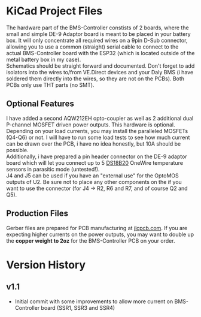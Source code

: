 # KiCad Project Files
The hardware part of the BMS-Controller constists of 2 boards, where the small and simple DE-9 Adaptor board is meant to be placed in your battery box. It will only concentrate all required wires on a 9pin D-Sub connector, allowing you to use a common (straight) serial cable to connect to the actual BMS-Controller board with the ESP32 (which is located outside of the metal battery box in my case).  
Schematics should be straight forward and documented. Don't forget to add isolators into the wires to/from VE.Direct devices and your Daly BMS (i have soldered them directly into the wires, so they are not on the PCBs). Both PCBs only use THT parts (no SMT).

## Optional Features
I have added a second AQW212EH opto-coupler as well as 2 additional dual P-channel MOSFET driven power outputs. This hardware is optional. Depending on your load currents, you may install the paralleled MOSFETs (Q4-Q6) or not. I will have to run some load tests to see how much current can be drawn over the PCB, i have no idea honestly, but 10A should be possible.  
Additionally, i have prepared a pin header connector on the DE-9 adaptor board which will let you connect up to 5 [DS18B20](https://www.analog.com/media/en/technical-documentation/data-sheets/ds18b20.pdf) OneWire temperature sensors in parasitic mode (untested!).  
J4 and J5 can be used if you have an "external use" for the OptoMOS outputs of U2. Be sure not to place any other components on the if you want to use the connector (for J4 -> R2, R6 and R7, and of course Q2 and Q5).

## Production Files
Gerber files are prepared for PCB manufacturing at [jlcpcb.com](https://jlcpcb.com). If you are expecting higher currents on the power outputs, you may want to double up the **copper weight to 2oz** for the BMS-Controller PCB on your order.

# Version History

## v1.1
- Initial commit with some improvements to allow more current on BMS-Controller board (SSR1, SSR3 and SSR4)
